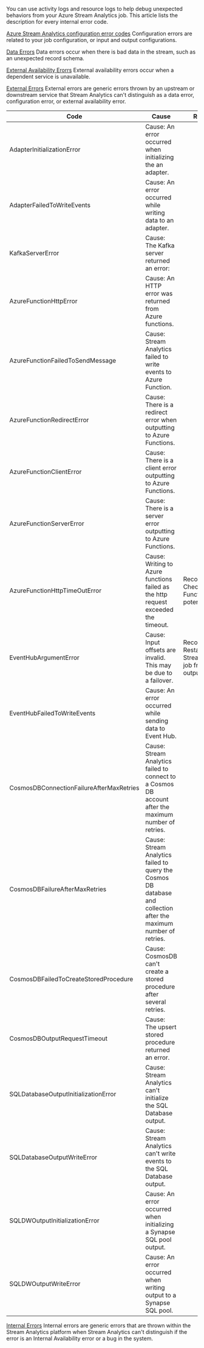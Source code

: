 You can use activity logs and resource logs to help debug unexpected behaviors from your Azure Stream Analytics job. This article lists the description for every internal error code. 

[Azure Stream Analytics configuration error codes](https://review.docs.microsoft.com/en-us/azure/stream-analytics/configuration-error-codes?branch=release-build-stream-analytics)
 Configuration errors are related to your job configuration, or input and output configurations.

[Data Errors](https://review.docs.microsoft.com/en-us/azure/stream-analytics/data-error-codes?branch=release-build-stream-analytics)
Data errors occur when there is bad data in the stream, such as an unexpected record schema.

[External Availability Erorrs](https://review.docs.microsoft.com/en-us/azure/stream-analytics/external-availability-error-codes?branch=release-build-stream-analytics)
 External availability errors occur when a dependent service is unavailable.

[External Errors](https://review.docs.microsoft.com/en-us/azure/stream-analytics/external-error-codes?branch=release-build-stream-analytics)
External errors are generic errors thrown by an upstream or downstream service that Stream Analytics can't distinguish as a data error, configuration error, or external availability error.

|Code|Cause|Resolution|
|--|--|--|
|AdapterInitializationError|Cause: An error occurred when initializing the an adapter.|
|AdapterFailedToWriteEvents|Cause: An error occurred while writing data to an adapter.|
|KafkaServerError|Cause: The Kafka server returned an error:|
|AzureFunctionHttpError|Cause: An HTTP error was returned from Azure functions.|
|AzureFunctionFailedToSendMessage|Cause: Stream Analytics failed to write events to Azure Function.|
|AzureFunctionRedirectError|Cause: There is a redirect error when outputting to Azure Functions.|
|AzureFunctionClientError|Cause: There is a client error outputting to Azure Functions.|
|AzureFunctionServerError|Cause: There is a server error outputting to Azure Functions.|
|AzureFunctionHttpTimeOutError|Cause: Writing to Azure functions failed as the http request exceeded the timeout.|Recommendation: Check your Azure Functions logs for potential delays.|
|EventHubArgumentError|Cause: Input offsets are invalid. This may be due to a failover.|Recommendation: Restart your Stream Analytics job from last output time.|
|EventHubFailedToWriteEvents|Cause: An error occurred while sending data to Event Hub.|
|CosmosDBConnectionFailureAfterMaxRetries|Cause: Stream Analytics failed to connect to a Cosmos DB account after the maximum number of retries.|
|CosmosDBFailureAfterMaxRetries|Cause: Stream Analytics failed to query the Cosmos DB database and collection after the maximum number of retries.|
|CosmosDBFailedToCreateStoredProcedure|Cause: CosmosDB can't create a stored procedure after several retries.|
|CosmosDBOutputRequestTimeout|Cause: The upsert stored procedure returned an error.|
|SQLDatabaseOutputInitializationError|Cause: Stream Analytics can't initialize the SQL Database output.|
|SQLDatabaseOutputWriteError|Cause: Stream Analytics can't write events to the SQL Database output.|
|SQLDWOutputInitializationError|Cause: An error occurred when initializing a Synapse SQL pool output.|
|SQLDWOutputWriteError|Cause: An error occurred when writing output to a Synapse SQL pool.|

[Internal Errors](https://review.docs.microsoft.com/en-us/azure/stream-analytics/internal-error-codes?branch=release-build-stream-analytics)
Internal errors are generic errors that are thrown within the Stream Analytics platform when Stream Analytics can't distinguish if the error is an Internal Availability error or a bug in the system.